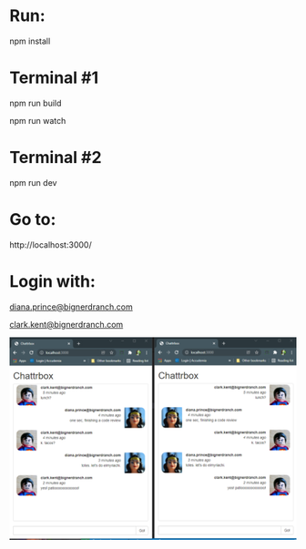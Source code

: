 # Run:
npm install

# Terminal #1
npm run build

npm run watch

# Terminal #2
npm run dev

# Go to:
http://localhost:3000/

# Login with:
diana.prince@bignerdranch.com

clark.kent@bignerdranch.com

![alt text](HW6.png)
